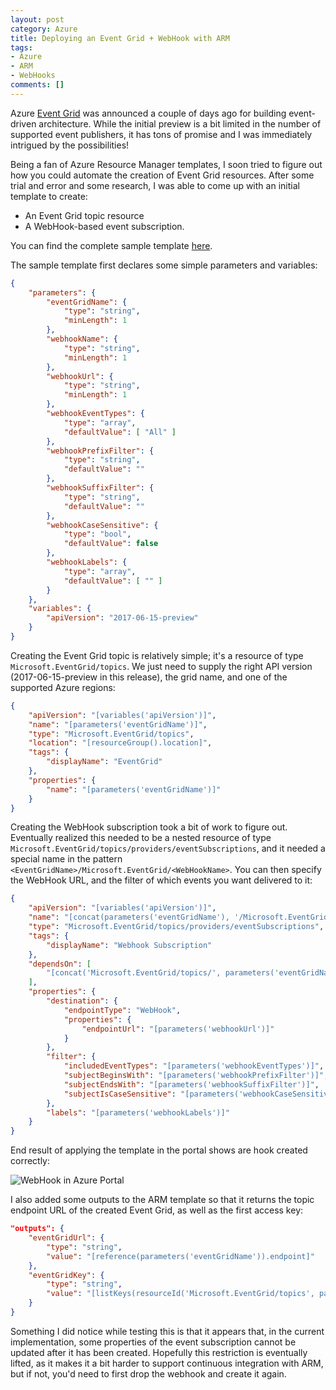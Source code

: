 ```yaml
---
layout: post
category: Azure
title: Deploying an Event Grid + WebHook with ARM
tags:
- Azure
- ARM
- WebHooks
comments: []
---
```

Azure [Event Grid](https://docs.microsoft.com/en-us/azure/event-grid/overview) was announced
a couple of days ago for building event-driven architecture. While the initial preview is a bit limited
in the number of supported event publishers, it has tons of promise and I was immediately
intrigued by the possibilities!

Being a fan of Azure Resource Manager templates, I soon tried to figure out how you could
automate the creation of Event Grid resources. After some trial and error and some
research, I was able to come up with an initial template to create:

* An Event Grid topic resource
* A WebHook-based event subscription.

You can find the complete sample template [here](https://github.com/tomasr/arm-eventgrid-webhook).

The sample template first declares some simple parameters and variables:

```json
{
    "parameters": {
        "eventGridName": {
            "type": "string",
            "minLength": 1
        },
        "webhookName": {
            "type": "string",
            "minLength": 1
        },
        "webhookUrl": {
            "type": "string",
            "minLength": 1
        },
        "webhookEventTypes": {
            "type": "array",
            "defaultValue": [ "All" ]
        },
        "webhookPrefixFilter": {
            "type": "string",
            "defaultValue": ""
        },
        "webhookSuffixFilter": {
            "type": "string",
            "defaultValue": ""
        },
        "webhookCaseSensitive": {
            "type": "bool",
            "defaultValue": false
        },
        "webhookLabels": {
            "type": "array",
            "defaultValue": [ "" ]
        }
    },
    "variables": {
        "apiVersion": "2017-06-15-preview"
    }
}
```

Creating the Event Grid topic is relatively simple; it's a resource of type `Microsoft.EventGrid/topics`.
We just need to supply the right API version (2017-06-15-preview in this release), the grid name,
and one of the supported Azure regions:

```json
{
    "apiVersion": "[variables('apiVersion')]",
    "name": "[parameters('eventGridName')]",
    "type": "Microsoft.EventGrid/topics",
    "location": "[resourceGroup().location]",
    "tags": {
        "displayName": "EventGrid"
    },
    "properties": {
        "name": "[parameters('eventGridName')]"
    }
}
```

Creating the WebHook subscription took a bit of work to figure out. Eventually realized
this needed to be a nested resource of type `Microsoft.EventGrid/topics/providers/eventSubscriptions`,
and it needed a special name in the pattern `<EventGridName>/Microsoft.EventGrid/<WebHookName>`. You
can then specify the WebHook URL, and the filter of which events you want delivered to it:

```json
{
    "apiVersion": "[variables('apiVersion')]",
    "name": "[concat(parameters('eventGridName'), '/Microsoft.EventGrid/', parameters('webhookName'))]",
    "type": "Microsoft.EventGrid/topics/providers/eventSubscriptions",
    "tags": {
        "displayName": "Webhook Subscription"
    },
    "dependsOn": [
        "[concat('Microsoft.EventGrid/topics/', parameters('eventGridName'))]"
    ],
    "properties": {
        "destination": {
            "endpointType": "WebHook",
            "properties": {
                "endpointUrl": "[parameters('webhookUrl')]"
            }
        },
        "filter": {
            "includedEventTypes": "[parameters('webhookEventTypes')]",
            "subjectBeginsWith": "[parameters('webhookPrefixFilter')]",
            "subjectEndsWith": "[parameters('webhookSuffixFilter')]",
            "subjectIsCaseSensitive": "[parameters('webhookCaseSensitive')]"
        },
        "labels": "[parameters('webhookLabels')]"
    }
}
```

End result of applying the template in the portal shows are hook created correctly:

![WebHook in Azure Portal](http://static.winterdom.com/images/2017/eg-webhook.png)

I also added some outputs to the ARM template so that it returns the topic endpoint URL
of the created Event Grid, as well as the first access key:

```json
"outputs": {
    "eventGridUrl": {
        "type": "string",
        "value": "[reference(parameters('eventGridName')).endpoint]"
    },
    "eventGridKey": {
        "type": "string",
        "value": "[listKeys(resourceId('Microsoft.EventGrid/topics', parameters('eventGridName')), variables('apiVersion')).key1]"
    }
}
```

Something I did notice while testing this is that it appears that, in the current
implementation, some properties of the event subscription cannot be updated after it
has been created. Hopefully this restriction is eventually lifted, as it makes it a bit
harder to support continuous integration with ARM, but if not, you'd need to first drop
the webhook and create it again.